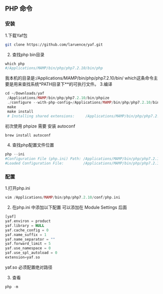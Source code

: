 PHP 命令
---
### 安装
1.下载Yaf包
```sh
git clone https://github.com/laruence/yaf.git
```
2. 查找php bin目录
```php
which php
#/Applications/MAMP/bin/php/php7.2.10/bin/php
```
我本机的目录是:/Applications/MAMP/bin/php/php7.2.10/bin/
which这条命令主要是用来查找系统*PATH目录下**的可执行文件。
3.编译
```php
cd ~/Downloads/yaf
 /Applications/MAMP/bin/php/php7.2.10/bin/phpize
 ./configure --with-php-config=/Applications/MAMP/bin/php/php7.2.10/bin/php-config
 make
 make install
 # Installing shared extensions:     /Applications/MAMP/bin/php/php7.2.10/lib/php/extensions/no-debug-non-zts-20170718/
```
初次使用 phpize 需要 安装 autoconf
```php
brew install autoconf
```
4. 查找php配置文件位置
```php
php --ini
#Configuration File (php.ini) Path: /Applications/MAMP/bin/php/php7.2.10/conf
#Loaded Configuration File:         /Applications/MAMP/bin/php/php7.2.10/conf/php.ini
```

### 配置
1.打开php.ini
```php
vim /Applications/MAMP/bin/php/php7.2.10/conf/php.ini
```
2. 在php.ini 中添加以下配置
可以添加在 Module Settings 后面
```php
[yaf]
yaf.environ = product
yaf.library = NULL
yaf.cache_config = 0
yaf.name_suffix = 1
yaf.name_separator = ""
yaf.forward_limit = 5
yaf.use_namespace = 0
yaf.use_spl_autoload = 0
extension=yaf.so
```
yaf.so 必须配置绝对路径

3. 查看
```php
php -m
```

